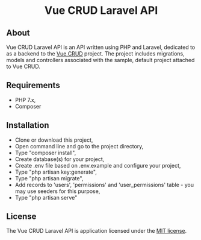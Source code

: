 <h1 align="center">Vue CRUD Laravel API</h1>

## About

Vue CRUD Laravel API is an API written using PHP and Laravel, dedicated to as a backend to the <a href="https://github.com/szczepanmasny/vue-crud">Vue CRUD</a> project. The project includes migrations, models and controllers associated with the sample, default project attached to Vue CRUD.

## Requirements
- PHP 7.x,
- Composer

## Installation
- Clone or download this project,
- Open command line and go to the project directory,
- Type "composer install",
- Create database(s) for your project,
- Create .env file based on .env.example and configure your project,
- Type "php artisan key:generate",
- Type "php artisan migrate",
- Add records to 'users', 'permissions' and 'user_permissions' table - you may use seeders for this purpose,
- Type "php artisan serve"

## License

The Vue CRUD Laravel API is application licensed under the [MIT license](http://opensource.org/licenses/MIT).
